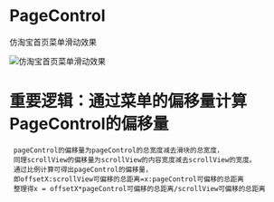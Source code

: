 # PageControl
仿淘宝首页菜单滑动效果

![仿淘宝首页菜单滑动效果](https://github.com/RiberWang/PageControl/blob/master/Source/scroll.gif?raw=true)

# 重要逻辑：通过菜单的偏移量计算PageControl的偏移量

     pageControl的偏移量为pageControl的总宽度减去滑块的总宽度，
     同理scrollView的偏移量为scrollView的内容宽度减去scrollView的宽度。
     通过比例计算可得出pageControl的偏移量，
     即offsetX:scrollView可偏移的总距离=x:pageControl可偏移的总距离
     整理得x = offsetX*pageControl可偏移的总距离/scrollView可偏移的总距离
